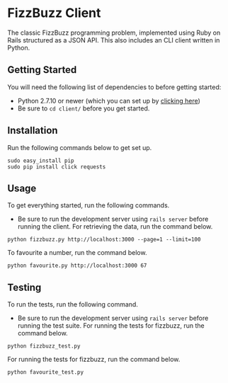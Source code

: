 # FizzBuzz Client
The classic FizzBuzz programming problem, implemented using Ruby on Rails structured as a JSON API.
This also includes an CLI client written in Python.

## Getting Started
You will need the following list of dependencies to before getting started:
* Python 2.7.10 or newer (which you can set up by [clicking here](https://www.python.org/downloads/))
* Be sure to `cd client/` before you get started.

## Installation
Run the following commands below to get set up.
```
sudo easy_install pip
sudo pip install click requests
```

## Usage
To get everything started, run the following commands.
* Be sure to run the development server using `rails server` before running the client.
For retrieving the data, run the command below.
```
python fizzbuzz.py http://localhost:3000 --page=1 --limit=100
```
To favourite a number, run the command below.
```
python favourite.py http://localhost:3000 67
```

## Testing
To run the tests, run the following command.
* Be sure to run the development server using `rails server` before running the test suite.
For running the tests for fizzbuzz, run the command below.
```
python fizzbuzz_test.py
```
For running the tests for fizzbuzz, run the command below.
```
python favourite_test.py
```
